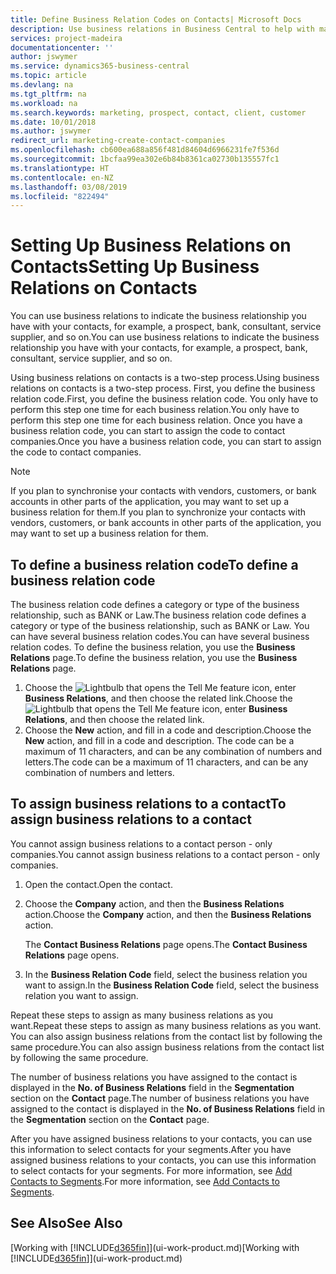 ```yaml
---
title: Define Business Relation Codes on Contacts| Microsoft Docs
description: Use business relations in Business Central to help with marketing and to indicate the business relationship you have with your  prospects, clients, and customers, for example, a bank or service supplier.
services: project-madeira
documentationcenter: ''
author: jswymer
ms.service: dynamics365-business-central
ms.topic: article
ms.devlang: na
ms.tgt_pltfrm: na
ms.workload: na
ms.search.keywords: marketing, prospect, contact, client, customer
ms.date: 10/01/2018
ms.author: jswymer
redirect_url: marketing-create-contact-companies
ms.openlocfilehash: cb600ea688a856f481d84604d6966231fe7f536d
ms.sourcegitcommit: 1bcfaa99ea302e6b84b8361ca02730b135557fc1
ms.translationtype: HT
ms.contentlocale: en-NZ
ms.lasthandoff: 03/08/2019
ms.locfileid: "822494"
---
```

# <a name="setting-up-business-relations-on-contacts"></a><span data-ttu-id="24a99-103">Setting Up Business Relations on Contacts</span><span class="sxs-lookup"><span data-stu-id="24a99-103">Setting Up Business Relations on Contacts</span></span>
<span data-ttu-id="24a99-104">You can use business relations to indicate the business relationship you have with your contacts, for example, a prospect, bank, consultant, service supplier, and so on.</span><span class="sxs-lookup"><span data-stu-id="24a99-104">You can use business relations to indicate the business relationship you have with your contacts, for example, a prospect, bank, consultant, service supplier, and so on.</span></span>

<span data-ttu-id="24a99-105">Using business relations on contacts is a two-step process.</span><span class="sxs-lookup"><span data-stu-id="24a99-105">Using business relations on contacts is a two-step process.</span></span> <span data-ttu-id="24a99-106">First, you define the business relation code.</span><span class="sxs-lookup"><span data-stu-id="24a99-106">First, you define the business relation code.</span></span> <span data-ttu-id="24a99-107">You only have to perform this step one time for each business relation.</span><span class="sxs-lookup"><span data-stu-id="24a99-107">You only have to perform this step one time for each business relation.</span></span> <span data-ttu-id="24a99-108">Once you have a business relation code, you can start to assign the code to contact companies.</span><span class="sxs-lookup"><span data-stu-id="24a99-108">Once you have a business relation code, you can start to assign the code to contact companies.</span></span>

> [!NOTE]  
>   <span data-ttu-id="24a99-109">If you plan to synchronise your contacts with vendors, customers, or bank accounts in other parts of the application, you may want to set up a business relation for them.</span><span class="sxs-lookup"><span data-stu-id="24a99-109">If you plan to synchronize your contacts with vendors, customers, or bank accounts in other parts of the application, you may want to set up a business relation for them.</span></span>

## <a name="to-define-a-business-relation-code"></a><span data-ttu-id="24a99-110">To define a business relation code</span><span class="sxs-lookup"><span data-stu-id="24a99-110">To define a business relation code</span></span>
<span data-ttu-id="24a99-111">The business relation code defines a category or type of the business relationship, such as BANK or Law.</span><span class="sxs-lookup"><span data-stu-id="24a99-111">The business relation code defines a category or type of the business relationship, such as BANK or Law.</span></span> <span data-ttu-id="24a99-112">You can have several business relation codes.</span><span class="sxs-lookup"><span data-stu-id="24a99-112">You can have several business relation codes.</span></span> <span data-ttu-id="24a99-113">To define the business relation, you use the **Business Relations** page.</span><span class="sxs-lookup"><span data-stu-id="24a99-113">To define the business relation, you use the **Business Relations** page.</span></span>

1. <span data-ttu-id="24a99-114">Choose the ![Lightbulb that opens the Tell Me feature](media/ui-search/search_small.png "Tell me what you want to do") icon, enter **Business Relations**, and then choose the related link.</span><span class="sxs-lookup"><span data-stu-id="24a99-114">Choose the ![Lightbulb that opens the Tell Me feature](media/ui-search/search_small.png "Tell me what you want to do") icon, enter **Business Relations**, and then choose the related link.</span></span>
2. <span data-ttu-id="24a99-115">Choose the **New** action, and fill in a code and description.</span><span class="sxs-lookup"><span data-stu-id="24a99-115">Choose the **New** action, and fill in a code and description.</span></span> <span data-ttu-id="24a99-116">The code can be a maximum of 11 characters, and can be any combination of numbers and letters.</span><span class="sxs-lookup"><span data-stu-id="24a99-116">The code can be a maximum of 11 characters, and can be any combination of numbers and letters.</span></span>

## <a name="AssignBusRelContact"></a> <span data-ttu-id="24a99-117">To assign business relations to a contact</span><span class="sxs-lookup"><span data-stu-id="24a99-117">To assign business relations to a contact</span></span>
<span data-ttu-id="24a99-118">You cannot assign business relations to a contact person - only companies.</span><span class="sxs-lookup"><span data-stu-id="24a99-118">You cannot assign business relations to a contact person - only companies.</span></span>

1. <span data-ttu-id="24a99-119">Open the contact.</span><span class="sxs-lookup"><span data-stu-id="24a99-119">Open the contact.</span></span>
2. <span data-ttu-id="24a99-120">Choose the **Company** action, and then the **Business Relations** action.</span><span class="sxs-lookup"><span data-stu-id="24a99-120">Choose the **Company** action, and then the **Business Relations** action.</span></span>

    <span data-ttu-id="24a99-121">The **Contact Business Relations** page opens.</span><span class="sxs-lookup"><span data-stu-id="24a99-121">The **Contact Business Relations** page opens.</span></span>
3. <span data-ttu-id="24a99-122">In the **Business Relation Code** field, select the business relation you want to assign.</span><span class="sxs-lookup"><span data-stu-id="24a99-122">In the **Business Relation Code** field, select the business relation you want to assign.</span></span>

<span data-ttu-id="24a99-123">Repeat these steps to assign as many business relations as you want.</span><span class="sxs-lookup"><span data-stu-id="24a99-123">Repeat these steps to assign as many business relations as you want.</span></span> <span data-ttu-id="24a99-124">You can also assign business relations from the contact list by following the same procedure.</span><span class="sxs-lookup"><span data-stu-id="24a99-124">You can also assign business relations from the contact list by following the same procedure.</span></span>

<span data-ttu-id="24a99-125">The number of business relations you have assigned to the contact is displayed in the **No. of Business Relations** field in the **Segmentation** section on the **Contact** page.</span><span class="sxs-lookup"><span data-stu-id="24a99-125">The number of business relations you have assigned to the contact is displayed in the **No. of Business Relations** field in the **Segmentation** section on the **Contact** page.</span></span>

<span data-ttu-id="24a99-126">After you have assigned business relations to your contacts, you can use this information to select contacts for your segments.</span><span class="sxs-lookup"><span data-stu-id="24a99-126">After you have assigned business relations to your contacts, you can use this information to select contacts for your segments.</span></span> <span data-ttu-id="24a99-127">For more information, see [Add Contacts to Segments](marketing-add-contact-segment.md).</span><span class="sxs-lookup"><span data-stu-id="24a99-127">For more information, see [Add Contacts to Segments](marketing-add-contact-segment.md).</span></span>

## <a name="see-also"></a><span data-ttu-id="24a99-128">See Also</span><span class="sxs-lookup"><span data-stu-id="24a99-128">See Also</span></span>
<span data-ttu-id="24a99-129">[Working with [!INCLUDE[d365fin](includes/d365fin_md.md)]](ui-work-product.md)</span><span class="sxs-lookup"><span data-stu-id="24a99-129">[Working with [!INCLUDE[d365fin](includes/d365fin_md.md)]](ui-work-product.md)</span></span>
